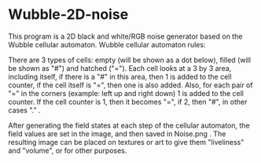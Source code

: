 # Wubble-2D-noise
This program is a 2D black and white/RGB noise generator based on the Wubble cellular automaton.
Wubble cellular automaton rules:

There are 3 types of cells: empty (will be shown as a dot below), filled (will be shown as "#") and hatched ("="). Each cell looks at a 3 by 3 area, including itself, if there is a "#" in this area, then 1 is added to the cell counter, if the cell itself is "=", then one is also added. Also, for each pair of "=" in the corners (example: left up and right down) 1 is added to the cell counter. If the cell counter is 1, then it becomes "=", if 2, then "#", in other cases "." .

After generating the field states at each step of the cellular automaton, the field values ​​​​are set in the image, and then saved in Noise.png . The resulting image can be placed on textures or art to give them "liveliness" and "volume", or for other purposes.
